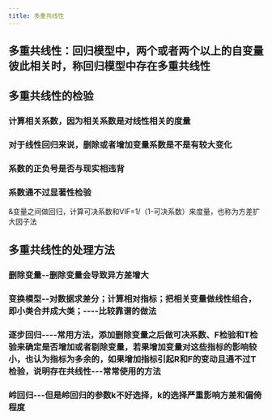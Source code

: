 ```yaml
---
title: 多重共线性
---
```


## 多重共线性：回归模型中，两个或者两个以上的自变量彼此相关时，称回归模型中存在多重共线性
## 多重共线性的检验
### 计算相关系数，因为相关系数是对线性相关的度量
### 对于线性回归来说，删除或者增加变量系数是不是有较大变化
### 系数的正负号是否与现实相违背
### 系数通不过显著性检验

&变量之间做回归，计算可决系数和VIF=1/（1-可决系数）来度量，也称为方差扩大因子法
## 多重共线性的处理方法
### 删除变量--删除变量会导致异方差增大
### 变换模型--对数据求差分；计算相对指标；把相关变量做线性组合，即小类合并成大类；----比较靠谱的做法
### 逐步回归----常用方法，添加删除变量之后做可决系数、F检验和T检验来确定是否增加或者剔除变量，若果增加变量对这些指标的影响较小，也认为指标为多余的，如果增加指标引起R和F的变动且通不过T检验，说明存在共线性---常常使用的方法
### 岭回归---但是岭回归的参数k不好选择，k的选择严重影响方差和偏倚程度
